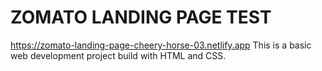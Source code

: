 # ZOMATO LANDING PAGE TEST
https://zomato-landing-page-cheery-horse-03.netlify.app
This is a basic web development project build with HTML and CSS.
